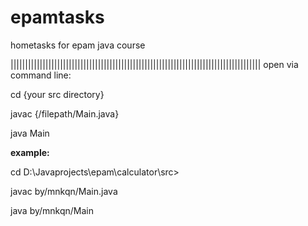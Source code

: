 # epamtasks
hometasks for epam java course


||||||||||||||||||||||||||||||||||||||||||||||||||||||||||||||||||||||||||||||||||||||
open via command line:

cd {your src directory}

javac {/filepath/Main.java}

java Main

**example:**

cd D:\Javaprojects\epam\calculator\src>

javac by/mnkqn/Main.java

java by/mnkqn/Main
